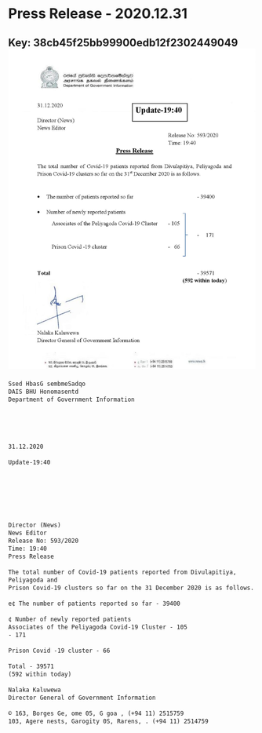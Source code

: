 # Press Release - 2020.12.31 
Key: 38cb45f25bb99900edb12f2302449049 
![img](img/38cb45f25bb99900edb12f2302449049.jpg)
---
```
Ssed HbasG sembmeSadqo
DAIS BHU Honomasentd
Department of Government Information

 

 

31.12.2020

Update-19:40

 

 

 

Director (News)
News Editor
Release No: 593/2020
Time: 19:40
Press Release

The total number of Covid-19 patients reported from Divulapitiya, Peliyagoda and
Prison Covid-19 clusters so far on the 31 December 2020 is as follows.

e¢ The number of patients reported so far - 39400

¢ Number of newly reported patients
Associates of the Peliyagoda Covid-19 Cluster - 105
- 171

Prison Covid -19 cluster - 66

Total - 39571
(592 within today)

Nalaka Kaluwewa
Director General of Government Information

© 163, Borges Ge, ome 05, G goa , (+94 11) 2515759
103, Agere nests, Garogity 0S, Rarens, . (+94 11) 2514759

```
